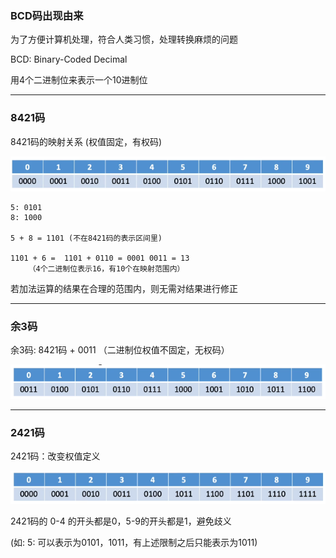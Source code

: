 

### BCD码出现由来

为了方便计算机处理，符合人类习惯，处理转换麻烦的问题

BCD: Binary-Coded Decimal

用4个二进制位来表示一个10进制位

----------------
### 8421码

8421码的映射关系 (权值固定，有权码)

<img src="../../images/QQ截图20201201204621.png">

```
5: 0101
8: 1000

5 + 8 = 1101 (不在8421码的表示区间里)

1101 + 6 =  1101 + 0110 = 0001 0011 = 13
	（4个二进制位表示16，有10个在映射范围内）
```

若加法运算的结果在合理的范围内，则无需对结果进行修正

-----------------
### 余3码

余3码: 8421码 + 0011 （二进制位权值不固定，无权码）

<img src="../../images/QQ截图20201201205832.png">


-----------------
### 2421码

2421码：改变权值定义

<img src="../../images/QQ截图20201201210306.png">

2421码的 0-4 的开头都是0，5-9的开头都是1，避免歧义

(如: 5: 可以表示为0101，1011，有上述限制之后只能表示为1011)